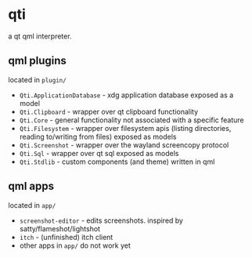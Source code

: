 # qti

a qt qml interpreter.

## qml plugins

located in `plugin/`

- `Qti.ApplicationDatabase` - xdg application database exposed as a model
- `Qti.Clipboard` - wrapper over qt clipboard functionality
- `Qti.Core` - general functionality not associated with a specific feature
- `Qti.Filesystem` - wrapper over filesystem apis (listing directories, reading to/writing from files) exposed as models
- `Qti.Screenshot` - wrapper over the wayland screencopy protocol
- `Qti.Sql` - wrapper over qt sql exposed as models
- `Qti.Stdlib` - custom components (and theme) written in qml

## qml apps

located in `app/`

- `screenshot-editor` - edits screenshots. inspired by satty/flameshot/lightshot
- `itch` - (unfinished) itch client
- other apps in `app/` do not work yet

